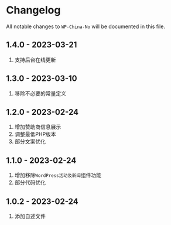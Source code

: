# Changelog

All notable changes to `WP-China-No` will be documented in this file.

## 1.4.0 - 2023-03-21

1. 支持后台在线更新

## 1.3.0 - 2023-03-10

1. 移除不必要的常量定义

## 1.2.0 - 2023-02-24

1. 增加赞助商信息展示
2. 调整最低PHP版本
3. 部分文案优化

## 1.1.0 - 2023-02-24

1. 增加移除`WordPress活动及新闻`组件功能
2. 部分代码优化

## 1.0.2 - 2023-02-24

1. 添加自述文件
